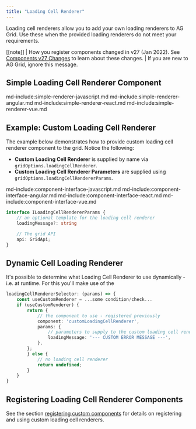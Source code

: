 ```yaml
---
title: "Loading Cell Renderer"
---
```


Loading cell renderers allow you to add your own loading renderers to AG Grid. Use these when the provided loading renderers do not meet your requirements.

[[note]]
| How you register components changed in v27 (Jan 2022). See [Components v27 Changes](/components-v27-changes/) to learn about these changes.
| If you are new to AG Grid, ignore this message.

## Simple Loading Cell Renderer Component

md-include:simple-renderer-javascript.md
md-include:simple-renderer-angular.md
md-include:simple-renderer-react.md
md-include:simple-renderer-vue.md
 
## Example: Custom Loading Cell Renderer

The example below demonstrates how to provide custom loading cell renderer component to the grid. Notice the following:
 
- **Custom Loading Cell Renderer** is supplied by name via `gridOptions.loadingCellRenderer`.
- **Custom Loading Cell Renderer Parameters** are supplied using `gridOptions.loadingCellRendererParams`.

<grid-example title='Custom Loading Cell Renderer' name='custom-loading-cell-renderer' type='generated' options='{ "enterprise": true, "modules": ["serverside"], "extras": ["fontawesome"] }'></grid-example>

md-include:component-interface-javascript.md
md-include:component-interface-angular.md
md-include:component-interface-react.md
md-include:component-interface-vue.md

```ts
interface ILoadingCellRendererParams {
    // an optional template for the loading cell renderer
    loadingMessage?: string

    // The grid API
    api: GridApi;
}
```

## Dynamic Cell Loading Renderer

It's possible to determine what Loading Cell Renderer to use dynamically - i.e. at runtime. For this you'll make use of the

```ts
loadingCellRendererSelector: (params) => {
    const useCustomRenderer = ...some condition/check...
    if (useCustomRenderer) {
        return {
            // the component to use - registered previously
            component: 'customLoadingCellRenderer',
            params: {
                // parameters to supply to the custom loading cell renderer
                loadingMessage: '--- CUSTOM ERROR MESSAGE ---',
            },
        };
        } else {
            // no loading cell renderer 
            return undefined;
        }
    }
}
```


## Registering Loading Cell Renderer Components

See the section [registering custom components](/components/#registering-custom-components) for details on registering and using custom loading cell renderers.

